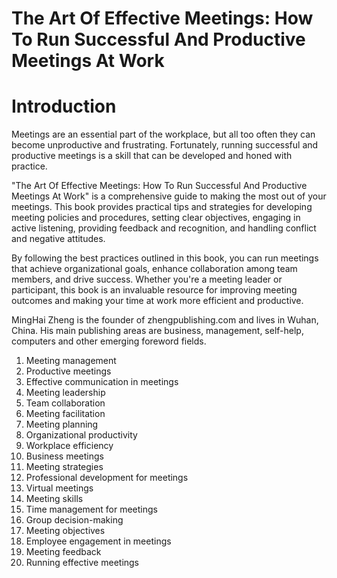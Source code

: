# The Art Of Effective Meetings: How To Run Successful And Productive Meetings At Work

# Introduction

Meetings are an essential part of the workplace, but all too often they can become unproductive and frustrating. Fortunately, running successful and productive meetings is a skill that can be developed and honed with practice.

"The Art Of Effective Meetings: How To Run Successful And Productive Meetings At Work" is a comprehensive guide to making the most out of your meetings. This book provides practical tips and strategies for developing meeting policies and procedures, setting clear objectives, engaging in active listening, providing feedback and recognition, and handling conflict and negative attitudes.

By following the best practices outlined in this book, you can run meetings that achieve organizational goals, enhance collaboration among team members, and drive success. Whether you're a meeting leader or participant, this book is an invaluable resource for improving meeting outcomes and making your time at work more efficient and productive.

MingHai Zheng is the founder of zhengpublishing.com and lives in Wuhan, China. His main publishing areas are business, management, self-help, computers and other emerging foreword fields.



1. Meeting management
2. Productive meetings
3. Effective communication in meetings
4. Meeting leadership
5. Team collaboration
6. Meeting facilitation
7. Meeting planning
8. Organizational productivity
9. Workplace efficiency
10. Business meetings
11. Meeting strategies
12. Professional development for meetings
13. Virtual meetings
14. Meeting skills
15. Time management for meetings
16. Group decision-making
17. Meeting objectives
18. Employee engagement in meetings
19. Meeting feedback
20. Running effective meetings

